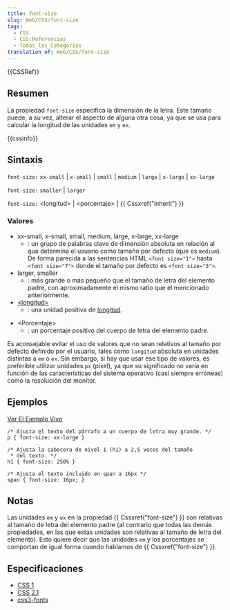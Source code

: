 ```yaml
---
title: font-size
slug: Web/CSS/font-size
tags:
  - CSS
  - CSS:Referencias
  - Todas_las_Categorías
translation_of: Web/CSS/font-size
---
```

{{CSSRef}}

## Resumen

La propiedad `font-size` especifica la dimensión de la letra. Este tamaño puede, a su vez, alterar el aspecto de alguna otra cosa, ya que se usa para calcular la longitud de las unidades `em` y `ex`.

{{cssinfo}}

## Sintaxis

`font-size:` `xx-small` | `x-small` | `small` | `medium` | `large` | `x-large` | `xx-large`

`font-size:` `smaller` | `larger`

`font-size:` \<longitud> | \<porcentaje> | {{ Cssxref("inherit") }}

### Valores

- xx-small, x-small, small, medium, large, x-large, xx-large
  - : un grupo de palabras clave de dimensión absoluta en relación al que determina el usuario como tamaño por defecto (que es `medium`). De forma parecida a las sentencias HTML `<font size="1">` hasta `<font size="7">` donde el tamaño por defecto es `<font size="3">`.
- larger, smaller
  - : más grande o más pequeño que el tamaño de letra del elemento padre, con aproximadamente el mismo ratio que el mencionado anteriormente.
- [\<longitud>](es/CSS/length)
  - : una unidad positiva de [longitud](es/CSS/length).

<!---->

- \<Porcentaje>
  - : un porcentaje positivo del cuerpo de letra del elemento padre.

Es aconsejable evitar el uso de valores que no sean relativos al tamaño por defecto definido por el usuario, tales como `longitud` absoluta en unidades distintas a `em` o `ex`. Sin embargo, si hay que usar ese tipo de valores, es preferible utilizar unidades `px` (píxel), ya que su significado no varía en función de las características del sistema operativo (casi siempre erróneas) como la resolución del monitor.

## Ejemplos

[Ver El Ejemplo Vivo](/samples/cssref/font-size.html)

```
/* Ajusta el texto del párrafo a un cuerpo de letra muy grande. */
p { font-size: xx-large }

/* Ajusta la cabecera de nivel 1 (h1) a 2,5 veces del tamaño
 * del texto. */
h1 { font-size: 250% }

/* Ajusta el texto incluido en span a 16px */
span { font-size: 16px; }
```

## Notas

Las unidades `em` y `ex` en la propiedad {{ Cssxref("font-size") }} son relativas al tamaño de letra del elemento padre (al contrario que todas las demás propiedades, en las que estas unidades son relativas al tamaño de letra del elemento). Esto quiere decir que las unidades `em` y los porcentajes se comportan de igual forma cuando hablamos de {{ Cssxref("font-size") }}.

## Especificaciones

- [CSS 1](http://www.w3.org/TR/CSS1#font-size)
- [CSS 2.1](http://www.w3.org/TR/CSS21/fonts.html#propdef-font-size)
- [css3-fonts](http://www.w3.org/TR/css3-fonts/#font-size)
